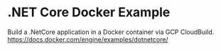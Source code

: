 # .NET Core Docker Example

Build a .NetCore application in a Docker container via GCP CloudBuild.  
https://docs.docker.com/engine/examples/dotnetcore/ 
